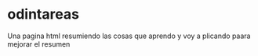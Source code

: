 # odintareas
Una pagina html resumiendo las cosas que aprendo y voy a plicando paara mejorar el resumen
